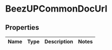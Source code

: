 
# BeezUPCommonDocUrl

## Properties
Name | Type | Description | Notes
------------ | ------------- | ------------- | -------------



